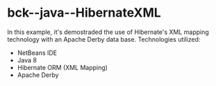 # bck--java--HibernateXML
In this example, it's demostraded the use of Hibernate's XML mapping technology with an Apache Derby data base.
Technologies utilized:

  * NetBeans IDE
  * Java 8
  * Hibernate ORM (XML Mapping)
  * Apache Derby
